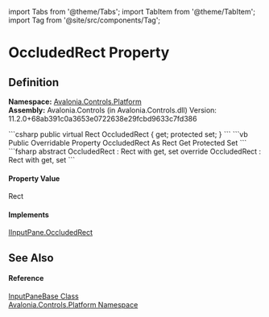 import Tabs from '@theme/Tabs'; 
import TabItem from '@theme/TabItem'; 
import Tag from '@site/src/components/Tag'; 

# OccludedRect Property




## Definition
**Namespace:** <a href="N_Avalonia_Controls_Platform">Avalonia.Controls.Platform</a>  
**Assembly:** Avalonia.Controls (in Avalonia.Controls.dll) Version: 11.2.0+68ab391c0a3653e0722638e29fcbd9633c7fd386

<Tabs groupId="api-code-preview">
<TabItem value="csharp" label="C#">
```csharp
public virtual Rect OccludedRect { get; protected set; }
```
</TabItem>
<TabItem value="vb" label="VB">
```vb
Public Overridable Property OccludedRect As Rect
	Get
	Protected Set
```
</TabItem>
<TabItem value="fsharp" label="F#">
```fsharp
abstract OccludedRect : Rect with get, set
override OccludedRect : Rect with get, set
```
</TabItem>
</Tabs>



#### Property Value
Rect

#### Implements
<a href="P_Avalonia_Controls_Platform_IInputPane_OccludedRect">IInputPane.OccludedRect</a>  


## See Also


#### Reference
<a href="T_Avalonia_Controls_Platform_InputPaneBase">InputPaneBase Class</a>  
<a href="N_Avalonia_Controls_Platform">Avalonia.Controls.Platform Namespace</a>  
